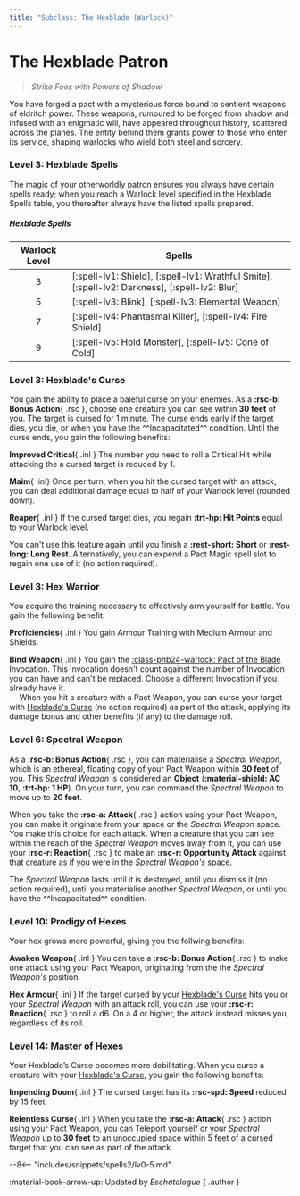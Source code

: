 ```yaml
---
title: "Subclass: The Hexblade (Warlock)"
---
```


<p style="display:none">
Strike Foes with Powers of Shadow
</p>

# The Hexblade Patron

> *Strike Foes with Powers of Shadow*

You have forged a pact with a mysterious force bound to sentient weapons of eldritch power. These weapons, rumoured to be forged from shadow and infused with an enigmatic will, have appeared throughout history, scattered across the planes. The entity behind them grants power to those who enter its service, shaping warlocks who wield both steel and sorcery.

### Level 3: Hexblade Spells

The magic of your otherworldly patron ensures you always have certain spells ready; when you reach a Warlock level specified in the Hexblade Spells table, you thereafter always have the listed spells prepared.

##### Hexblade Spells

| Warlock Level | Spells |
|:-:|---|
| 3 | [:spell-lv1: Shield], [:spell-lv1: Wrathful Smite], [:spell-lv2: Darkness], [:spell-lv2: Blur] |
| 5 | [:spell-lv3: Blink], [:spell-lv3: Elemental Weapon] |
| 7 | [:spell-lv4: Phantasmal Killer], [:spell-lv4: Fire Shield] |
| 9 | [:spell-lv5: Hold Monster], [:spell-lv5: Cone of Cold] |

### Level 3: Hexblade's Curse

You gain the ability to place a baleful curse on your enemies. As a **:rsc-b: Bonus Action**{ .rsc }, choose one creature you can see within **30 feet** of you. The target is cursed for 1 minute. The curse ends early if the target dies, you die, or when you have the ^^Incapacitated^^ condition. Until the curse ends, you gain the following benefits:

**Improved Critical**{ .inl } The number you need to roll a Critical Hit while attacking the a cursed target is reduced by 1.

**Maim**{ .inl} Once per turn, when you hit the cursed target with an attack, you can deal additional damage equal to half of your Warlock level (rounded down).

**Reaper**{ .inl } If the cursed target dies, you regain **:trt-hp: Hit Points** equal to your Warlock level.

You can't use this feature again until you finish a **:rest-short: Short** or **:rest-long: Long Rest**. Alternatively, you can expend a Pact Magic spell slot to regain one use of it (no action required).

### Level 3: Hex Warrior

You acquire the training necessary to effectively arm yourself for battle. You gain the following benefit.

**Proficiencies**{ .inl } You gain Armour Training with Medium Armour and Shields.

**Bind Weapon**{ .inl } You gain the [:class-phb24-warlock: Pact of the Blade](../../option/class-options/warlock-invocations/phb24.md#pact-of-the-blade) Invocation. This Invocation doesn't count against the number of Invocation you can have and can't be replaced. Choose a different Invocation if you already have it.  
&emsp; When you hit a creature with a Pact Weapon, you can curse your target with [Hexblade's Curse] (no action required) as part of the attack, applying its damage bonus and other benefits (if any) to the damage roll.

### Level 6: Spectral Weapon

As a **:rsc-b: Bonus Action**{ .rsc }, you can materialise a *Spectral Weapon*, which is an ethereal, floating copy of your Pact Weapon within **30 feet** of you. This *Spectral Weapon* is considered an **Object** (**:material-shield: AC 10**, **:trt-hp: 1 HP**). On your turn, you can command the *Spectral Weapon* to move up to **20 feet**.

When you take the **:rsc-a: Attack**{ .rsc } action using your Pact Weapon, you can make it originate from your space or the *Spectral Weapon* space. You make this choice for each attack. When a creature that you can see within the reach of the *Spectral Weapon* moves away from it, you can use your **:rsc-r: Reaction**{ .rsc } to make an **:rsc-r: Opportunity Attack** against that creature as if you were in the *Spectral Weapon's* space.

The *Spectral Weapon* lasts until it is destroyed, until you dismiss it (no action required), until you materialise another *Spectral Weapon*, or until you have the ^^Incapacitated^^ condition.

### Level 10: Prodigy of Hexes

Your hex grows more powerful, giving you the follwing benefits: 

**Awaken Weapon**{ .inl } You can take a **:rsc-b: Bonus Action**{ .rsc } to make one attack using your Pact Weapon, originating from the the *Spectral Weapon's* position.

**Hex Armour**{ .inl } If the target cursed by your [Hexblade's Curse] hits you or your *Spectral Weapon* with an attack roll, you can use your **:rsc-r: Reaction**{ .rsc } to roll a d6. On a 4 or higher, the attack instead misses you, regardless of its roll.

### Level 14: Master of Hexes

Your Hexblade’s Curse becomes more debilitating. When you curse a creature with your [Hexblade's Curse], you gain the following benefits:

**Impending Doom**{ .inl } The cursed target has its **:rsc-spd: Speed** reduced by 15 feet.

**Relentless Curse**{ .inl } When you take the **:rsc-a: Attack**{ .rsc } action using your Pact Weapon, you can Teleport yourself or your *Spectral Weapon* up to **30 feet** to an unoccupied space within 5 feet of a cursed target that you can see as part of the attack.

--8<-- "includes/snippets/spells2/lv0-5.md"

[Hexblade's Curse]: #level-3-hexblades-curse

:material-book-arrow-up: Updated by *Eschatologue*
{ .author }